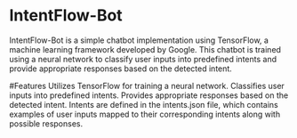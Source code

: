 # IntentFlow-Bot
IntentFlow-Bot is a simple chatbot implementation using TensorFlow, a machine learning framework developed by Google. This chatbot is trained using a neural network to classify user inputs into predefined intents and provide appropriate responses based on the detected intent.

#Features
Utilizes TensorFlow for training a neural network.
Classifies user inputs into predefined intents.
Provides appropriate responses based on the detected intent.
Intents are defined in the intents.json file, which contains examples of user inputs mapped to their corresponding intents along with possible responses.
